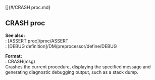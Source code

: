[]{#/CRASH proc.md}    
## CRASH proc    
**See also:**    
:   [ASSERT proc]/proc/ASSERT    
:   [DEBUG definition]/DM/preprocessor/define/DEBUG    
<!-- -->    
**Format:**    
:   CRASH(msg)    
Crashes the current procedure, displaying the specified message and    
generating diagnostic debugging output, such as a stack dump.  